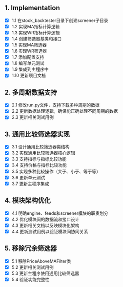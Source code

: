 ## 1. Implementation
- [x] 1.1 在stock_backtester目录下创建screener子目录
- [x] 1.2 实现MA指标计算逻辑
- [x] 1.3 实现WR指标计算逻辑
- [x] 1.4 创建筛选器基类和接口
- [x] 1.5 实现MA筛选器
- [x] 1.6 实现WR筛选器
- [x] 1.7 添加配置支持
- [x] 1.8 编写单元测试
- [x] 1.9 集成到主程序中
- [x] 1.10 更新项目文档

## 2. 多周期数据支持
- [x] 2.1 修改run.py文件，支持下载多种周期的数据
- [x] 2.2 更新数据处理逻辑，确保能正确处理不同周期的数据
- [x] 2.3 更新相关测试用例

## 3. 通用比较筛选器实现
- [x] 3.1 设计通用比较筛选器类结构
- [x] 3.2 实现通用比较筛选器核心逻辑
- [x] 3.3 支持指标与指标比较功能
- [x] 3.4 支持价格与指标比较功能
- [x] 3.5 实现多种比较操作（大于、小于、等于等）
- [x] 3.6 更新单元测试
- [x] 3.7 更新主程序集成

## 4. 模块架构优化
- [x] 4.1 明确engine、feeds和screener模块的职责划分
- [x] 4.2 优化模块间的数据流和接口设计
- [x] 4.3 更新相关文档以反映模块化架构
- [x] 4.4 更新测试用例以验证模块间协同关系

## 5. 移除冗余筛选器
- [x] 5.1 移除PriceAboveMAFilter类
- [x] 5.2 更新相关测试用例
- [x] 5.3 更新主程序使用通用比较筛选器
- [x] 5.4 验证功能完整性
